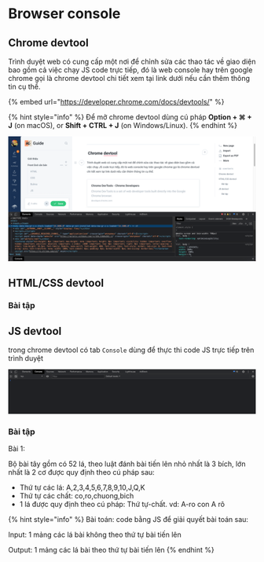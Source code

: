 # Browser console

##  Chrome devtool

Trình duyệt web có cung cấp một nơi để chỉnh sửa các thao tác về giao diện bao gồm cả việc chạy JS code trực tiếp, đó là web console hay trên google chrome gọi là chrome devtool chi tiết xem tại link dưới nếu cần thêm thông tin cụ thể.

{% embed url="https://developer.chrome.com/docs/devtools/" %}

{% hint style="info" %}
Để mở chrome devtool dùng cú pháp **Option + ⌘ + J** \(on macOS\), or **Shift + CTRL + J** \(on Windows/Linux\).
{% endhint %}

![chrome devtool](../.gitbook/assets/image%20%2819%29.png)



## HTML/CSS devtool

### Bài tập

## JS devtool 

trong chrome devtool có tab `Console` dùng để thực thi code JS trực tiếp trên trình duyệt

![](../.gitbook/assets/image%20%2818%29.png)

### Bài tập

Bài 1: 

Bộ bài tây gồm có 52 lá, theo luật đánh bài tiến lên nhỏ nhất là 3 bích, lớn nhất là 2 cơ được quy định theo cú pháp sau:

* Thứ tự các lá: A,2,3,4,5,6,7,8,9,10,J,Q,K
* Thứ tự các chất: co,ro,chuong,bich
* 1 lá được quy định theo cú pháp: Thứ tự-chất. vd: A-ro con A rô

{% hint style="info" %}
Bài toán: code bằng JS để giải quyết bài toán sau:

Input: 1 mảng các lá bài không theo thứ tự bài tiến lên

Output: 1 mảng các lá bài theo thứ tự bài tiến lên
{% endhint %}



